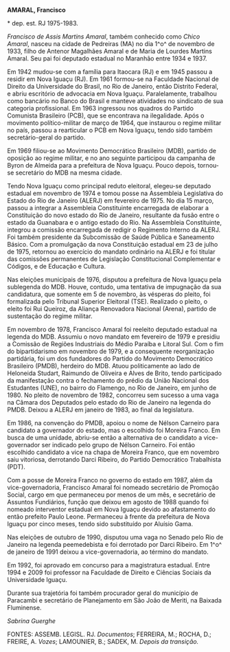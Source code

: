 **AMARAL, Francisco**

\* dep. est. RJ 1975-1983.

*Francisco de Assis Martins Amaral*, também conhecido como *Chico
Amaral*, nasceu na cidade de Pedreiras (MA) no dia 1^o^ de novembro de
1933, filho de Antenor Magalhães Amaral e de Maria de Lourdes Martins
Amaral. Seu pai foi deputado estadual no Maranhão entre 1934 e 1937.

Em 1942 mudou-se com a família para Itaocara (RJ) e em 1945 passou a
residir em Nova Iguaçu (RJ). Em 1961 formou-se na Faculdade Nacional de
Direito da Universidade do Brasil, no Rio de Janeiro, então Distrito
Federal, e abriu escritório de advocacia em Nova Iguaçu. Paralelamente,
trabalhou como bancário no Banco do Brasil e manteve atividades no
sindicato de sua categoria profissional. Em 1963 ingressou nos quadros
do Partido Comunista Brasileiro (PCB), que se encontrava na ilegalidade.
Após o movimento político-militar de março de 1964, que instaurou o
regime militar no país, passou a rearticular o PCB em Nova Iguaçu, tendo
sido também secretário-geral do partido.

Em 1969 filiou-se ao Movimento Democrático Brasileiro (MDB), partido de
oposição ao regime militar, e no ano seguinte participou da campanha de
Byron de Almeida para a prefeitura de Nova Iguaçu. Pouco depois,
tornou-se secretário do MDB na mesma cidade.

Tendo Nova Iguaçu como principal reduto eleitoral, elegeu-se deputado
estadual em novembro de 1974 e tomou posse na Assembleia Legislativa do
Estado do Rio de Janeiro (ALERJ) em fevereiro de 1975. No dia 15 março,
passou a integrar a Assembleia Constituinte encarregada de elaborar a
Constituição do novo estado do Rio de Janeiro, resultante da fusão entre
o estado da Guanabara e o antigo estado do Rio. Na Assembleia
Constituinte, integrou a comissão encarregada de redigir o Regimento
Interno da ALERJ. Foi também presidente da Subcomissão de Saúde Pública
e Saneamento Básico. Com a promulgação da nova Constituição estadual em
23 de julho de 1975, retornou ao exercício do mandato ordinário na ALERJ
e foi titular das comissões permanentes de Legislação Constitucional
Complementar e Códigos, e de Educação e Cultura.

Nas eleições municipais de 1976, disputou a prefeitura de Nova Iguaçu
pela sublegenda do MDB. Houve, contudo, uma tentativa de impugnação da
sua candidatura, que somente em 5 de novembro, às vésperas do pleito,
foi formalizada pelo Tribunal Superior Eleitoral (TSE). Realizado o
pleito, o eleito foi Rui Queiroz, da Aliança Renovadora Nacional
(Arena), partido de sustentação do regime militar.

Em novembro de 1978, Francisco Amaral foi reeleito deputado estadual na
legenda do MDB. Assumiu o novo mandato em fevereiro de 1979 e presidiu a
Comissão de Regiões Industriais do Médio Paraíba e Litoral Sul. Com o
fim do bipartidarismo em novembro de 1979, e a consequente reorganização
partidária, foi um dos fundadores do Partido do Movimento Democrático
Brasileiro (PMDB), herdeiro do MDB. Atuou politicamente ao lado de
Heloneida Studart, Raimundo de Oliveira e Alves de Brito, tendo
participado da manifestação contra o fechamento do prédio da União
Nacional dos Estudantes (UNE), no bairro do Flamengo, no Rio de Janeiro,
em junho de 1980. No pleito de novembro de 1982, concorreu sem sucesso a
uma vaga na Câmara dos Deputados pelo estado do Rio de Janeiro na
legenda do PMDB. Deixou a ALERJ em janeiro de 1983, ao final da
legislatura.

Em 1986, na convenção do PMDB, apoiou o nome de Nélson Carneiro para
candidato a governador do estado, mas o escolhido foi Moreira Franco. Em
busca de uma unidade, abriu-se então a alternativa de o candidato a
vice-governador ser indicado pelo grupo de Nélson Carneiro. Foi então
escolhido candidato a vice na chapa de Moreira Franco, que em novembro
saiu vitoriosa, derrotando Darci Ribeiro, do Partido Democrático
Trabalhista (PDT).

Com a posse de Moreira Franco no governo do estado em 1987, além da
vice-governadoria, Francisco Amaral foi nomeado secretário de Promoção
Social, cargo em que permaneceu por menos de um mês, e secretário de
Assuntos Fundiários, função que deixou em agosto de 1988 quando foi
nomeado interventor estadual em Nova Iguaçu devido ao afastamento do
então prefeito Paulo Leone. Permaneceu à frente da prefeitura de Nova
Iguaçu por cinco meses, tendo sido substituído por Aluísio Gama.

Nas eleições de outubro de 1990, disputou uma vaga no Senado pelo Rio de
Janeiro na legenda peemedebista e foi derrotado por Darci Ribeiro. Em
1^o^ de janeiro de 1991 deixou a vice-governadoria, ao término do
mandato.

Em 1992, foi aprovado em concurso para a magistratura estadual. Entre
1994 e 2009 foi professor na Faculdade de Direito e Ciências Sociais da
Universidade Iguaçu.

Durante sua trajetória foi também procurador geral do município de
Paracambi e secretário de Planejamento em São João de Meriti, na Baixada
Fluminense.

*Sabrina Guerghe*

FONTES: ASSEMB. LEGISL. RJ. *Documentos*; FERREIRA, M.; ROCHA, D.;
FREIRE, A. *Vozes*; LAMOUNIER, B.; SADEK, M. *Depois da transição.*

